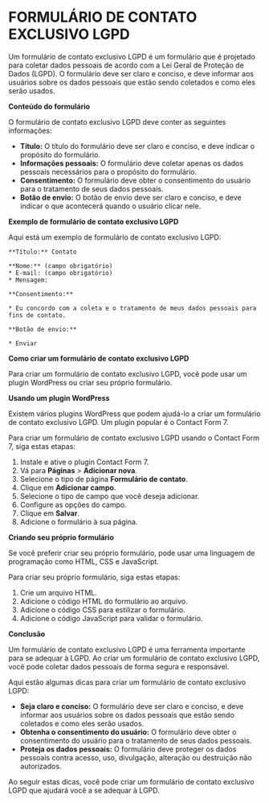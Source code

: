 # FORMULÁRIO DE CONTATO EXCLUSIVO LGPD
Um formulário de contato exclusivo LGPD é um formulário que é projetado para coletar dados pessoais de acordo com a Lei Geral de Proteção de Dados (LGPD). O formulário deve ser claro e conciso, e deve informar aos usuários sobre os dados pessoais que estão sendo coletados e como eles serão usados.

**Conteúdo do formulário**

O formulário de contato exclusivo LGPD deve conter as seguintes informações:

* **Título:** O título do formulário deve ser claro e conciso, e deve indicar o propósito do formulário.
* **Informações pessoais:** O formulário deve coletar apenas os dados pessoais necessários para o propósito do formulário.
* **Consentimento:** O formulário deve obter o consentimento do usuário para o tratamento de seus dados pessoais.
* **Botão de envio:** O botão de envio deve ser claro e conciso, e deve indicar o que acontecerá quando o usuário clicar nele.

**Exemplo de formulário de contato exclusivo LGPD**

Aqui está um exemplo de formulário de contato exclusivo LGPD:

```
**Título:** Contato

**Nome:** (campo obrigatório)
* E-mail: (campo obrigatório)
* Mensagem:

**Consentimento:**

* Eu concordo com a coleta e o tratamento de meus dados pessoais para fins de contato.

**Botão de envio:**

* Enviar
```

**Como criar um formulário de contato exclusivo LGPD**

Para criar um formulário de contato exclusivo LGPD, você pode usar um plugin WordPress ou criar seu próprio formulário.

**Usando um plugin WordPress**

Existem vários plugins WordPress que podem ajudá-lo a criar um formulário de contato exclusivo LGPD. Um plugin popular é o Contact Form 7.

Para criar um formulário de contato exclusivo LGPD usando o Contact Form 7, siga estas etapas:

1. Instale e ative o plugin Contact Form 7.
2. Vá para **Páginas** > **Adicionar nova**.
3. Selecione o tipo de página **Formulário de contato**.
4. Clique em **Adicionar campo**.
5. Selecione o tipo de campo que você deseja adicionar.
6. Configure as opções do campo.
7. Clique em **Salvar**.
8. Adicione o formulário à sua página.

**Criando seu próprio formulário**

Se você preferir criar seu próprio formulário, pode usar uma linguagem de programação como HTML, CSS e JavaScript.

Para criar seu próprio formulário, siga estas etapas:

1. Crie um arquivo HTML.
2. Adicione o código HTML do formulário ao arquivo.
3. Adicione o código CSS para estilizar o formulário.
4. Adicione o código JavaScript para validar o formulário.

**Conclusão**

Um formulário de contato exclusivo LGPD é uma ferramenta importante para se adequar à LGPD. Ao criar um formulário de contato exclusivo LGPD, você pode coletar dados pessoais de forma segura e responsável.

Aqui estão algumas dicas para criar um formulário de contato exclusivo LGPD:

* **Seja claro e conciso:** O formulário deve ser claro e conciso, e deve informar aos usuários sobre os dados pessoais que estão sendo coletados e como eles serão usados.
* **Obtenha o consentimento do usuário:** O formulário deve obter o consentimento do usuário para o tratamento de seus dados pessoais.
* **Proteja os dados pessoais:** O formulário deve proteger os dados pessoais contra acesso, uso, divulgação, alteração ou destruição não autorizados.

Ao seguir estas dicas, você pode criar um formulário de contato exclusivo LGPD que ajudará você a se adequar à LGPD.
